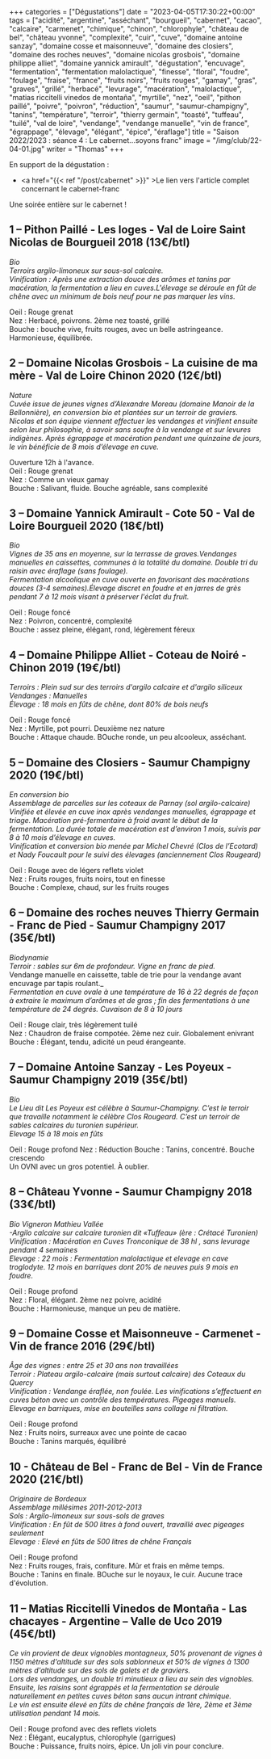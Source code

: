 +++
categories = ["Dégustations"]
date = "2023-04-05T17:30:22+00:00"
tags = ["acidité", "argentine", "asséchant", "bourgueil", "cabernet", "cacao", "calcaire", "carmenet", "chimique", "chinon", "chlorophyle", "château de bel", "château yvonne", "complexité", "cuir", "cuve", "domaine antoine sanzay", "domaine cosse et maisonneuve", "domaine des closiers", "domaine des roches neuves", "domaine nicolas grosbois", "domaine philippe alliet", "domaine yannick amirault", "dégustation", "encuvage", "fermentation", "fermentation malolactique", "finesse", "floral", "foudre", "foulage", "fraise", "france", "fruits noirs", "fruits rouges", "gamay", "gras", "graves", "grillé", "herbacé", "levurage", "macération", "malolactique", "matias riccitelli vinedos de montaña", "myrtille", "nez", "oeil", "pithon paillé", "poivre", "poivron", "réduction", "saumur", "saumur-champigny", "tanins", "température", "terroir", "thierry germain", "toasté", "tuffeau", "tuilé", "val de loire", "vendange", "vendange manuelle", "vin de france", "égrappage", "élevage", "élégant", "épice", "éraflage"]
title = "Saison 2022/2023 : séance 4 : Le cabernet...soyons franc"
image = "/img/club/22-04-01.jpg"
writer = "Thomas"
+++

En support de la dégustation :  
* <a href="{{< ref "/post/cabernet" >}}" >Le lien vers l'article complet concernant le cabernet-franc</a>

Une soirée entière sur le cabernet !

## 1 – Pithon Paillé - Les loges - Val de Loire Saint Nicolas de Bourgueil 2018 (13€/btl)
_Bio_  
_Terroirs argilo-limoneux sur sous-sol calcaire._  
_Vinification : Après une extraction douce des arômes et tanins par macération, la fermentation a lieu en cuves.L'élevage se déroule en fût de chêne avec un minimum de bois neuf pour ne pas marquer les vins._

Oeil : Rouge grenat  
Nez : Herbacé, poivrons. 2ème nez toasté, grillé  
Bouche : bouche vive, fruits rouges, avec un belle astringeance. Harmonieuse, équilibrée.

## 2 – Domaine Nicolas Grosbois - La cuisine de ma mère - Val de Loire Chinon 2020 (12€/btl)
_Nature_  
_Cuvée issue de jeunes vignes d’Alexandre Moreau (domaine Manoir de la Bellonnière), en conversion bio et plantées sur un terroir de graviers. Nicolas et son équipe viennent effectuer les vendanges et vinifient ensuite selon leur philosophie, à savoir sans soufre à la vendange et sur levures indigènes. Après égrappage et macération pendant une quinzaine de jours, le vin bénéficie de 8 mois d’élevage en cuve._  

Ouverture 12h à l'avance.  
Oeil : Rouge grenat  
Nez : Comme un vieux gamay  
Bouche : Salivant, fluide. Bouche agréable, sans complexité

## 3 – Domaine Yannick Amirault - Cote 50 - Val de Loire Bourgueil 2020 (18€/btl) <i class="fa fa-plus-circle"></i>  
_Bio_  
_Vignes de 35 ans en moyenne, sur la terrasse de graves.Vendanges manuelles en caissettes, communes à la totalité du domaine.
Double tri du raisin avec éraflage (sans foulage)._  
_Fermentation alcoolique en cuve ouverte en favorisant des macérations douces (3-4 semaines).Élevage discret en foudre et en jarres de grès pendant 7 à 12 mois visant à préserver l'éclat du fruit._  

Oeil : Rouge foncé  
Nez : Poivron, concentré, complexité  
Bouche : assez pleine, élégant, rond, légèrement féreux

## 4 – Domaine Philippe Alliet - Coteau de Noiré - Chinon 2019 (19€/btl)
_Terroirs : Plein sud sur des terroirs d'argilo calcaire et d'argilo siliceux_  
_Vendanges : Manuelles_  
_Élevage : 18 mois en fûts de chêne, dont 80% de bois neufs_

Oeil : Rouge foncé  
Nez : Myrtille, pot pourri. Deuxième nez nature  
Bouche : Attaque chaude. BOuche ronde, un peu alcooleux, asséchant.

## 5 – Domaine des Closiers - Saumur Champigny 2020 (19€/btl)
_En conversion bio_  
_Assemblage de parcelles sur les coteaux de Parnay (sol argilo-calcaire)_  
_Vinifiée et élevée en cuve inox après vendanges manuelles, égrappage et triage. Macération pré-fermentaire à froid avant le début de la fermentation. La durée totale de macération est d’environ 1 mois, suivis par 8 à 10 mois d’élevage en cuves._  
_Vinification et conversion bio menée par Michel Chevré (Clos de l’Ecotard) et Nady Foucault pour le suivi des élevages (anciennement Clos Rougeard)_  

Oeil : Rouge avec de légers reflets violet  
Nez : Fruits rouges, fruits noirs, tout en finesse  
Bouche : Complexe, chaud, sur les fruits rouges

## 6 – Domaine des roches neuves Thierry Germain - Franc de Pied - Saumur Champigny 2017 (35€/btl)
_Biodynamie_  
_Terroir : sables sur 6m de profondeur. Vigne en franc de pied._  
Vendange manuelle en caissette, table de trie pour la vendange avant encuvage par tapis roulant._  
_Fermentation en cuve ovale à une température de 16 à 22 degrés de façon à extraire le maximum d’arômes et de gras ; fin des fermentations à une température de 24 degrés. Cuvaison de 8 à 10 jours_  

Oeil : Rouge clair, très légèrement tuilé  
Nez : Chaudron de fraise compotée. 2ème nez cuir. Globalement enivrant  
Bouche : Élégant, tendu, adicité un peud érangeante.


## 7 – Domaine Antoine Sanzay - Les Poyeux - Saumur Champigny 2019 (35€/btl)
_Bio_  
_Le Lieu dit Les Poyeux est célèbre à Saumur-Champigny. C’est le terroir que travaille notamment le célèbre Clos Rougeard. C’est un terroir de sables calcaires du turonien supérieur._  
_Elevage 15 à 18 mois en fûts_  

Oeil : Rouge profond
Nez : Réduction
Bouche : Tanins, concentré. Bouche crescendo  
Un OVNI avec un gros potentiel. À oublier.

## 8 – Château Yvonne - Saumur Champigny 2018 (33€/btl)
_Bio Vigneron Mathieu Vallée_  
_-Argilo calcaire sur calcaire turonien dit «Tuffeau» (ère : Crétacé Turonien)_  
_Vinification : Macération en Cuves Tronconique de 38 hl , sans levurage pendant 4 semaines_  
_Elevage : 22 mois : Fermentation malolactique et elevage en cave troglodyte. 12 mois en barriques dont 20% de neuves puis 9 mois en foudre._  

Oeil : Rouge profond  
Nez : Floral, élégant. 2ème nez poivre, acidité  
Bouche : Harmonieuse, manque un peu de matière.


## 9 – Domaine Cosse et Maisonneuve - Carmenet - Vin de france 2016 (29€/btl)
_Âge des vignes : entre 25 et 30 ans non travaillées_  
_Terroir : Plateau argilo-calcaire (mais surtout calcaire) des Coteaux du Quercy_  
_Vinification : Vendange éraflée, non foulée. Les vinifications s’effectuent en cuves béton avec un contrôle des températures. Pigeages manuels._  
_Elevage en barriques, mise en bouteilles sans collage ni filtration._  

Oeil : Rouge profond  
Nez : Fruits noirs, surreaux avec une pointe de cacao  
Bouche : Tanins marqués, équilibré


## 10 - Château de Bel - Franc de Bel - Vin de France  2020 (21€/btl)
_Originaire de Bordeaux_  
_Assemblage millésimes 2011-2012-2013_  
_Sols : Argilo-limoneux sur sous-sols de graves_  
_Vinification : En fût de 500 litres à fond ouvert, travaillé avec pigeages seulement_  
_Elevage : Elevé en fûts de 500 litres de chêne Français_  

Oeil : Rouge profond  
Nez : Fruits rouges, frais, confiture. Mûr et frais en même temps.  
Bouche : Tanins en finale. BOuche sur le noyaux, le cuir. Aucune trace d'évolution.


## 11 – Matias Riccitelli Vinedos de Montaña - Las chacayes - Argentine – Valle de Uco 2019 (45€/btl)
_Ce vin provient de deux vignobles montagneux, 50% provenant de vignes à 1150 mètres d'altitude sur des sols sablonneux et 50% de vignes à 1300 mètres d'altitude sur des sols de galets et de graviers._  
_Lors des vendanges, un double tri minutieux a lieu au sein des vignobles. Ensuite, les raisins sont égrappés et la fermentation se déroule naturellement en petites cuves béton sans aucun intrant chimique._  
_Le vin est ensuite élevé en fûts de chêne français de 1ère, 2ème et 3ème utilisation pendant 14 mois._  

Oeil : Rouge profond avec des reflets violets  
Nez : Élégant, eucalyptus, chlorophyle (garrigues)  
Bouche : Puissance, fruits noirs, épice. Un joli vin pour conclure.

